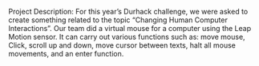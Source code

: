 Project Description:
	For this year’s Durhack challenge, we were asked to create something related to the topic “Changing Human Computer Interactions”. Our team did a virtual mouse for a computer using the Leap Motion sensor. It can carry out various functions such as: move mouse, Click, scroll up and down, move cursor between texts, halt all mouse movements, and an enter function. 

